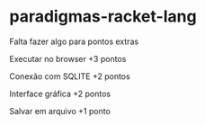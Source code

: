 # paradigmas-racket-lang

Falta fazer algo para pontos extras


Executar no browser +3 pontos

Conexão com SQLITE +2 pontos

Interface gráfica +2 pontos

Salvar em arquivo +1 ponto
